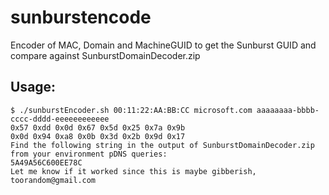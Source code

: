 # sunburstencode
Encoder of MAC, Domain and MachineGUID to get the Sunburst GUID and compare against SunburstDomainDecoder.zip


## Usage:
```
$ ./sunburstEncoder.sh 00:11:22:AA:BB:CC microsoft.com aaaaaaaa-bbbb-cccc-dddd-eeeeeeeeeeee
0x57 0xdd 0x0d 0x67 0x5d 0x25 0x7a 0x9b
0x0d 0x94 0xa8 0x0b 0x3d 0x2b 0x9d 0x17
Find the following string in the output of SunburstDomainDecoder.zip from your environment pDNS queries:
5A49A56C600EE78C
Let me know if it worked since this is maybe gibberish, toorandom@gmail.com
```
